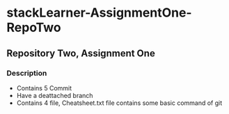 # stackLearner-AssignmentOne-RepoTwo
## Repository Two, Assignment One


### Description 
 - Contains 5 Commit
 - Have a deattached branch 
 - Contains 4 file, Cheatsheet.txt file contains some basic command of git
